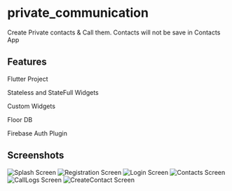 # private_communication

Create Private contacts & Call them. Contacts will not be save in Contacts App

## Features

Flutter Project

Stateless and StateFull Widgets

Custom Widgets

Floor DB

Firebase Auth Plugin

## Screenshots
![Splash Screen](https://github.com/intsab/Flutter-MVVM/blob/master/ScreenShots/1-Splash.jpeg?raw=true)
![Registration Screen](https://github.com/intsab/Flutter-MVVM/blob/master/ScreenShots/2-Registration.jpeg?raw=true)
![Login Screen](https://github.com/intsab/Flutter-MVVM/blob/master/ScreenShots/3-Login.jpeg?raw=true)
![Contacts Screen](https://github.com/intsab/Flutter-MVVM/blob/master/ScreenShots/4-contacts.jpeg?raw=true)
![CallLogs Screen](https://github.com/intsab/Flutter-MVVM/blob/master/ScreenShots/5-Calls.jpeg?raw=true)
![CreateContact Screen](https://github.com/intsab/Flutter-MVVM/blob/master/ScreenShots/6-create_contact.jpeg?raw=true)

